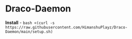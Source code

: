 # Draco-Daemon

**Install** - `bash <(curl -s https://raw.githubusercontent.com/HimanshuPlayz/Draco-Daemon/main/setup.sh)`


